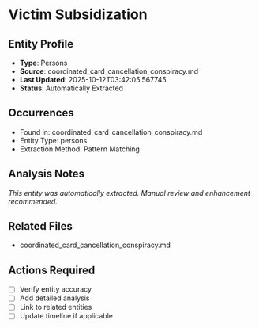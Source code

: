 # Victim Subsidization

## Entity Profile
- **Type**: Persons
- **Source**: coordinated_card_cancellation_conspiracy.md
- **Last Updated**: 2025-10-12T03:42:05.567745
- **Status**: Automatically Extracted

## Occurrences
- Found in: coordinated_card_cancellation_conspiracy.md
- Entity Type: persons
- Extraction Method: Pattern Matching

## Analysis Notes
*This entity was automatically extracted. Manual review and enhancement recommended.*

## Related Files
- coordinated_card_cancellation_conspiracy.md

## Actions Required
- [ ] Verify entity accuracy
- [ ] Add detailed analysis
- [ ] Link to related entities
- [ ] Update timeline if applicable
